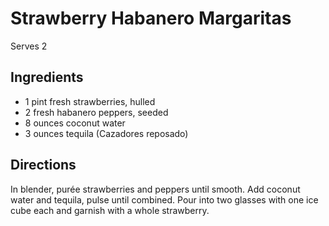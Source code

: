 # Strawberry Habanero Margaritas

Serves 2

## Ingredients
* 1 pint fresh strawberries, hulled
* 2 fresh habanero peppers, seeded
* 8 ounces coconut water
* 3 ounces tequila (Cazadores reposado)

## Directions
In blender, purée strawberries and peppers until smooth. Add coconut water and tequila, pulse until combined. Pour into two glasses with one ice cube each and garnish with a whole strawberry.



